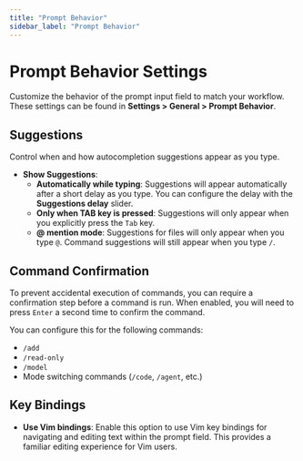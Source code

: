 ```yaml
---
title: "Prompt Behavior"
sidebar_label: "Prompt Behavior"
---
```


# Prompt Behavior Settings

Customize the behavior of the prompt input field to match your workflow. These settings can be found in **Settings > General > Prompt Behavior**.

## Suggestions

Control when and how autocompletion suggestions appear as you type.

- **Show Suggestions**:
    - **Automatically while typing**: Suggestions will appear automatically after a short delay as you type. You can configure the delay with the **Suggestions delay** slider.
    - **Only when TAB key is pressed**: Suggestions will only appear when you explicitly press the `Tab` key.
    - **@ mention mode**: Suggestions for files will only appear when you type `@`. Command suggestions will still appear when you type `/`.

## Command Confirmation

To prevent accidental execution of commands, you can require a confirmation step before a command is run. When enabled, you will need to press `Enter` a second time to confirm the command.

You can configure this for the following commands:
- `/add`
- `/read-only`
- `/model`
- Mode switching commands (`/code`, `/agent`, etc.)

## Key Bindings

- **Use Vim bindings**: Enable this option to use Vim key bindings for navigating and editing text within the prompt field. This provides a familiar editing experience for Vim users.
